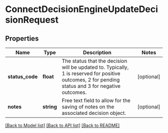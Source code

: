 # ConnectDecisionEngineUpdateDecisionRequest

## Properties
Name | Type | Description | Notes
------------ | ------------- | ------------- | -------------
**status_code** | **float** | The status that the decision will be updated to. Typically, 1 is reserved for positive outcomes, 2 for pending status and 3 for negative outcomes. | [optional] 
**notes** | **string** | Free text field to allow for the saving of notes on the associated decision object. | [optional] 

[[Back to Model list]](../../README.md#documentation-for-models) [[Back to API list]](../../README.md#documentation-for-api-endpoints) [[Back to README]](../../README.md)

